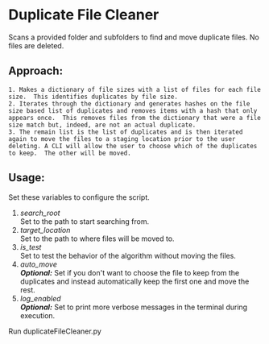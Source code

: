 # Duplicate File Cleaner
Scans a provided folder and subfolders to find and move duplicate files. No files are deleted.

## Approach: 

    1. Makes a dictionary of file sizes with a list of files for each file size.  This identifies duplicates by file size.
    2. Iterates through the dictionary and generates hashes on the file size based list of duplicates and removes items with a hash that only appears once.  This removes files from the dictionary that were a file size match but, indeed, are not an actual duplicate.
    3. The remain list is the list of duplicates and is then iterated again to move the files to a staging location prior to the user deleting. A CLI will allow the user to choose which of the duplicates to keep.  The other will be moved.

## Usage:
Set these variables to configure the script.
1. *search_root*
<br>Set to the path to start searching from.
1. *target_location*
<br>Set  to the path to where files will be moved to.
1. *is_test*
<br>Set  to test the behavior of the algorithm without moving the files.
1. *auto_move*
<br>***Optional:*** Set  if you don't want to choose the file to keep from the duplicates and instead automatically keep the first one and move the rest.
1. *log_enabled*
<br>***Optional:*** Set  to print more verbose messages in the terminal during execution.

Run duplicateFileCleaner.py